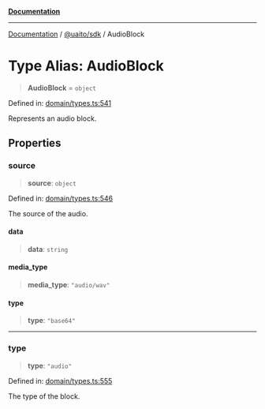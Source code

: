 [**Documentation**](../../../README.md)

***

[Documentation](../../../README.md) / [@uaito/sdk](../README.md) / AudioBlock

# Type Alias: AudioBlock

> **AudioBlock** = `object`

Defined in: [domain/types.ts:541](https://github.com/elribonazo/uaito/blob/59519c0d40f515dbd89fd61e340cabe541998f9e/packages/sdk/src/domain/types.ts#L541)

Represents an audio block.

## Properties

### source

> **source**: `object`

Defined in: [domain/types.ts:546](https://github.com/elribonazo/uaito/blob/59519c0d40f515dbd89fd61e340cabe541998f9e/packages/sdk/src/domain/types.ts#L546)

The source of the audio.

#### data

> **data**: `string`

#### media\_type

> **media\_type**: `"audio/wav"`

#### type

> **type**: `"base64"`

***

### type

> **type**: `"audio"`

Defined in: [domain/types.ts:555](https://github.com/elribonazo/uaito/blob/59519c0d40f515dbd89fd61e340cabe541998f9e/packages/sdk/src/domain/types.ts#L555)

The type of the block.
